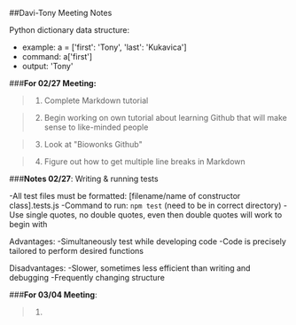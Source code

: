 ##Davi-Tony Meeting Notes

Python dictionary data structure:
* example: a = ['first': 'Tony', 'last': 'Kukavica']
* command: a['first']
* output: 'Tony'

###**For 02/27 Meeting:**
>1. Complete Markdown tutorial

>2. Begin working on own tutorial about learning Github that will make sense to like-minded people

>3. Look at "Biowonks Github"

>4. Figure out how to get multiple line breaks in Markdown


###**Notes 02/27**:
Writing & running tests

-All test files must be formatted: [filename/name of constructor class].tests.js
-Command to run: `npm test` (need to be in correct directory)
-Use single quotes, no double quotes, even then double quotes will work to begin with

Advantages:
-Simultaneously test while developing code
-Code is precisely tailored to perform desired functions

Disadvantages:
-Slower, sometimes less efficient than writing and debugging
-Frequently changing structure


###**For 03/04 Meeting**:

>1.

